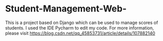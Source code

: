 # Student-Management-Web-
This is a project based on Django which can be used to manage scores of students.
I used the IDE Pycharm to edit my code.
For more information, please visit https://blog.csdn.net/qq_45853731/article/details/107882140
